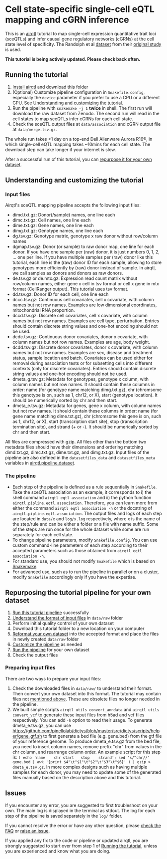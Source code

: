 # Cell state-specific single-cell eQTL mapping and cGRN inference

This is an [airqtl](https://github.com/grnlab/airqtl) tutorial to map single-cell expression quantitative trait loci (sceQTLs) and infer causal gene regulatory networks (cGRNs) at the cell state level of specificity. The Randolph et al [dataset](https://zenodo.org/records/4273999) from their [original study](https://www.science.org/doi/full/10.1126/science.abg0928) is used.

**This tutorial is being actively updated. Please check back often.**

## Running the tutorial
1. [Install airqtl](https://github.com/grnlab/airqtl#installation) and download this folder
2. (Optional) Customize pipeline configuration in `Snakefile.config`, especially the `device` parameter if you prefer to use a CPU or a different GPU. See [Understanding and customizing the tutorial](#Understanding-and-customizing-the-tutorial).
3. Run the pipeline with `snakemake -j 1` **twice** in shell. The first run will download the raw dataset from Zenodo. The second run will read in the cell states to map sceQTLs infer cGRNs for each cell state.
4. Check the sceQTL output files at `data/association` and cGRN output file at `data/merge.tsv.gz`.

The whole run takes <1 day on a top-end Dell Alienware Aurora R16®, in which single-cell eQTL mapping takes ~10mins for each cell state. The download step can take longer if your internet is slow.

After a successful run of this tutorial, you can [repurpose it for your own dataset](#Repurposing-the-tutorial-pipeline-for-your-own-dataset).

## Understanding and customizing the tutorial
### Input files
Airqtl's sceQTL mapping pipeline accepts the following input files:
* dimd.txt.gz: Donor(/sample) names, one line each
* dimc.txt.gz: Cell names, one line each
* dime.txt.gz: Gene names, one line each
* dimg.txt.gz: Genotype names, one line each
* dg.tsv.gz: Genotype matrix, genotype x raw donor without row/column names
* dgmap.tsv.gz: Donor (or sample) to raw donor map, one line for each donor. If you have one sample per (raw) donor, it is just numbers 0, 1, 2, ... one per line. If you have multiple samples per (raw) donor like this tutorial, each line is the (raw) donor ID for each sample, allowing to store genotypes more efficiently by (raw) donor instead of sample. In airqtl, we call samples as donors and donors as raw donors.
* de.tsv.gz or de.mtx.gz: Expression read count matrix without row/column names, either gene x cell in tsv format or cell x gene in mtx format (CellRanger output). This tutorial uses tsv format.
* dd.tsv.gz: Donor ID for each cell, one line each
* dccc.tsv.gz: Continuous cell covariates, cell x covariate, with column names but not row names. Examples are low dimensional coordinates, mitochondrial RNA proportion.
* dccd.tsv.gz: Discrete cell covariates, cell x covariate, with column names but not row names. Examples are cell type, perturbation. Entries should contain discrete string values and one-hot encoding should not be used.
* dcdc.tsv.gz: Continuous donor covariates, donor x covariate, with column names but not row names. Examples are age, body weight.
* dcdd.tsv.gz: Discrete donor covariates, donor x covariate, with column names but not row names. Examples are sex, disease and treatment status, sample location and batch.
Covariates can be used either for removal during association tests or for subsetting cells into different contexts (only for discrete covariates). Entries should contain discrete string values and one-hot encoding should not be used.
* dmeta_g.tsv.gz: Metadata for genotypes, genotype x column, with column names but not row names. It should contain these columns in order: name (for genotype name matching dimg.txt.gz), chr (chromsome this genotype is on, such as 1, chr12, or X), start (genotype location). It should be numerically sorted by chr and then start.
* dmeta_e.tsv.gz: Metadata for genes, gene x column, with column names but not row names. It should contain these columns in order: name (for gene name matching dime.txt.gz), chr (chromsome this gene is on, such as 1, chr12, or X), start (transcription start site), stop (transcription termination site), and strand (+ or -). It should be numerically sorted by chr and then start.

All files are compressed with gzip. All files other than the bottom two metadata files should have their dimensions and ordering matching dimd.txt.gz, dimc.txt.gz, dime.txt.gz, and dimg.txt.gz. Input files of the pipeline are also defined in the `datasetfiles_data` and `datasetfiles_meta` variables in [airqtl.pipeline.dataset](../../../src/airqtl/pipeline/dataset.py).

### The pipeline
* Each step of the pipeline is defined as a rule sequentially in `Snakefile`. Take the sceQTL association as an example, it corresponds to i) the shell command `airqtl eqtl association` and ii) the python function `airqtl.pipline.eqtl.association`. Therefore, you can learn more from either the command `airqtl eqtl association -h` or the docstring of `airqtl.pipline.eqtl.association`. The output files and logs of each step are located in `data/x` and `log/x.log` respectively, where x is the name of the step/rule and can be either a folder or a file with name suffix. Some of the steps are run once for the whole dataset while some are run separately for each cell state.
* To change pipeline parameters, modify `Snakefile.config`. You can use custom command-line parameters of each step according to their accepted parameters such as those obtained from `airqtl eqtl association -h`.
* For standard use, you should not modify `Snakefile` which is based on [Snakemake](https://snakemake.readthedocs.io/en/stable/).
* For advanced use, such as to run the pipeline in parallel or on a cluster, modify `Snakefile` accordingly only if you have the expertise.

## Repurposing the tutorial pipeline for your own dataset
1. [Run this tutorial pipeline](#Running-the-tutorial) successfully
2. [Understand the format of input files](#Understanding-and-customizing-the-tutorial) in `data/raw` folder
3. Perform initial quality control of your own dataset
4. Download this tutorial folder to a new location on your computer
5. [Reformat your own dataset](#Preparing-input-files) into the accepted format and place the files in newly created `data/raw` folder
6. [Customize the pipeline](#Understanding-and-customizing-the-tutorial) as needed
7. [Run the pipeline](#Running-the-tutorial) for your own dataset
8. Check the output files

### Preparing input files
There are two ways to prepare your input files:
1. Check the downloaded files in `data/raw/` to understand their format. Then convert your own dataset into this format. The tutorial may contain files not [mentioned above](#Input-files). These are obsolete files no longer needed in the pipeline.
2. We built simple scripts `airqtl utils convert_anndata` and `airqtl utils convert_vcf` to generate these input files from h5ad and vcf files respectively. You can add `-h` option to read their usage. To generate dmeta_e.tsv.gz, you can use https://github.com/pinellolab/dictys/blob/master/src/dictys/scripts/helper/gene_gtf.sh to first generate a bed file (e.g. gene.bed) from the gtf file of your reference genome. To produce dmeta_e.tsv.gz from the bed file, you need to insert column names, remove prefix "chr" from values in the chr column, and rearrange column order. An example script for this step is: `( echo 'name	chr	start	stop	strand'; sed 's/^chr//' gene.bed | awk '{print $4"\t"$1"\t"$2"\t"$3"\t"$6}' ) | gzip > dmeta_e.tsv.gz`. In more complex designs such as having multiple samples for each donor, you may need to update some of the generated files manually based on the description above and this tutorial.

## Issues
If you encounter any error, you are suggested to first troubleshoot on your own. The main log is displayed in the terminal as stdout. The log for each step of the pipeline is saved separately in the `log/` folder.

If you cannot resolve the error or have any other question, please [check the FAQ](../../../#faq) or [raise an issue](../../../#issues).

If you applied any fix to the code or pipeline or updated airqtl, you are strongly suggested to start over from step 1 of [Running the tutorial](#Running-the-tutorial), unless you are experienced and know what you are doing.
